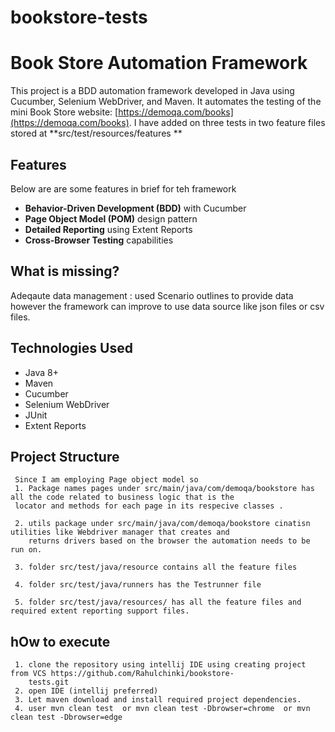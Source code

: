 # bookstore-tests


# Book Store Automation Framework

This project is a BDD automation framework developed in Java using Cucumber, Selenium WebDriver, and Maven. It automates the testing of the mini Book Store website: [https://demoqa.com/books](https://demoqa.com/books). I have added on three tests in two feature files stored at  **src/test/resources/features
**

##  Features
Below are are some features in brief for teh framework
- **Behavior-Driven Development (BDD)** with Cucumber
- **Page Object Model (POM)** design pattern
- **Detailed Reporting** using Extent Reports
- **Cross-Browser Testing** capabilities

##  What is missing?
  
  Adeqaute data management : used Scenario outlines to provide data however the framework can improve to use data source like json files or csv files.


##  Technologies Used

- Java 8+
- Maven
- Cucumber
- Selenium WebDriver
- JUnit
- Extent Reports

##  Project Structure
     Since I am employing Page object model so
     1. Package names pages under src/main/java/com/demoqa/bookstore has all the code related to business logic that is the 
     locator and methods for each page in its respecive classes .

     2. utils package under src/main/java/com/demoqa/bookstore cinatisn utilities like Webdriver manager that creates and 
        returns drivers based on the browser the automation needs to be run on.
        
     3. folder src/test/java/resource contains all the feature files
     
     4. folder src/test/java/runners has the Testrunner file 

     5. folder src/test/java/resources/ has all the feature files and  required extent reporting support files.


##  hOw to execute
     1. clone the repository using intellij IDE using creating project from VCS https://github.com/Rahulchinki/bookstore- 
        tests.git
     2. open IDE (intellij preferred)
     3. Let maven download and install required project dependencies.
     4. user mvn clean test  or mvn clean test -Dbrowser=chrome  or mvn clean test -Dbrowser=edge

